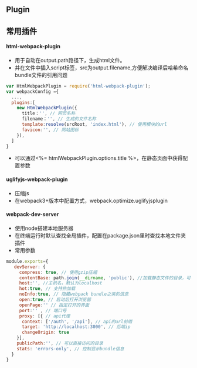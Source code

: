 <!--
 * @Author: your name
 * @Date: 2020-03-04 09:36:25
 * @LastEditTime: 2020-03-04 15:26:27
 * @LastEditors: Please set LastEditors
 * @Description: In User Settings Edit
 * @FilePath: \vue-note\Webpack\plugins.md
 -->
## Plugin

## 常用插件

#### html-webpack-plugin
- 用于自动在output.path路径下，生成html文件。
- 并在文件中插入script标签，src为output.filename,方便解决编译后哈希命名bundle文件的引用问题
```javascript
var HtmlWebpackPlugin = require('html-webpack-plugin');
var webpackConfig ={
  ...,
  plugins:[
    new HtmlWebpackPlugin({
      title：'', // 网页名称
      filename：'', // 生成的文件名称
      template:resolve(srcRoot, 'index.html'), // 使用模块的url
      favicon:'', // 网站图标
    }),
  ]
}
```
- 可以通过<%= htmlWebpackPlugin.options.title %>，在静态页面中获得配置参数


#### uglifyjs-webpack-plugin
- 压缩js
- 在webpack3+版本中配置方式，webpack.optimize.uglifyjsplugin

#### webpack-dev-server
- 使用node搭建本地服务器
- 在终端运行时默认查找全局插件，配置在package.json里时查找本地文件夹插件
- 常用参数
```javascript
module.exports={
   devServer: {
     compress: true, // 使用gzip压缩
     contentBase: path.join(__dirname, 'public'), //加载静态文件的目录，可以配置为数组
     host:'', //主机名，默认为localhost
     hot:true, // 支持热加载
     noInfo:true, // 隐藏webpack bundle之类的信息
     open:true, // 启动后打开浏览器
     openPage:'' // 指定打开的界面
     port:'' , // 端口号
     proxy: [{ // api代理
      context: ['/auth', '/api'], // api的url前缀
      target: 'http://localhost:3000', // 后端ip
      changeOrigin: true
    }],
    publicPath:'', // 可以直接访问的目录
    stats: 'errors-only', // 控制显示bundle信息
  }
}
```
 